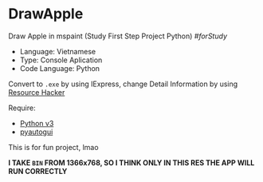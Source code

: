 # DrawApple
Draw Apple in mspaint (Study First Step Project Python) _#forStudy_

- Language: Vietnamese
- Type: Console Aplication
- Code Language: Python

Convert to `.exe` by using IExpress, change Detail Information by using [Resource Hacker](http://www.angusj.com/resourcehacker/)

Require: 
- [Python v3](https://www.python.org/downloads/)
- [pyautogui](https://pypi.org/project/PyAutoGUI/)


This is for fun project, lmao

**I TAKE `BIN` FROM 1366x768, SO I THINK ONLY IN THIS RES THE APP WILL RUN CORRECTLY**